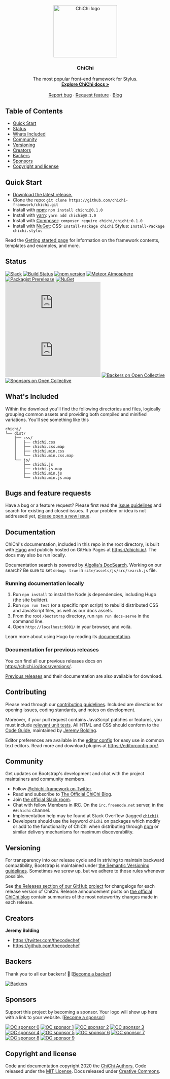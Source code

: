 <p align="center">
  <a href="https://chichi.io/">
    <img src="https://chichi.io/assets/brand/chichi-logo.png" alt="ChiChi logo" width="200" height="165">
  </a>
</p>

<h3 align="center">ChiChi</h3>

<p align="center">
  The most popular front-end framework for Stylus.
  <br>
  <a href="https://chichi.io/docs/"><strong>Explore ChiChi docs »</strong></a>
  <br>
  <br>
  <a href="https://github.com/chichi-framework/chichi/issues/new?template=bug_report.md">Report bug</a>
  ·
  <a href="https://github.com/chichi-framework/chichi/issues/new?template=feature_request.md">Request feature</a>
  ·
  <a href="https://blog.chichi.io/">Blog</a>
</p>

## Table of Contents

- [Quick Start](#quick-start)
- [Status](#status)
- [Whats Included](#whats-included)
- [Community](#community)
- [Versioning](#versioning)
- [Creators](#creators)
- [Backers](#backers)
- [Sponsors](#sponsors)
- [Copyright and license](#copyright-and-license)

## Quick Start

- [Download the latest release.](https://github.com/chichi-framework/chichi/archive/v0.1.0.zip)
- Clone the repo: `git clone https://github.com/chichi-framework/chichi.git`
- Install with [npm](https://www.npmjs.com/): `npm install chichi@0.1.0`
- Install with [yarn](https://yarnpkg.com/): `yarn add chichi@0.1.0`
- Install with [Composer](https://getcomposer.org/): `composer require chichi/chichi:0.1.0`
- Install with [NuGet](https://www.nuget.org/): CSS: `Install-Package chichi` Stylus: `Install-Package chichi.stylus`

Read the [Getting started page](https://chichi.io/docs/0.1.0/getting-started/introduction/) for information on the framework contents, templates and examples, and more.

## Status

[![Slack](https://chichi-slack.slack.io/badge.svg)](https://chichi-slack.slack.io/)
[![Build Status]()]()
[![npm version](https://img.shields.io/npm/v/chichi.svg)](https://www.npmjs.com/package/chichi)
[![Meteor Atmosphere](https://img.shields.io/badge/meteor-chichi-blue.svg)](https://atmospherejs.com/chichi-framework/chichi)
[![Packagist Prerelease](https://img.shields.io/packagist/vpre/chichi/chichi.svg)](https://packagist.org/packages/chichi/chichi)
[![NuGet](https://img.shields.io/nuget/vpre/chichi.svg)](https://www.nuget.org/packages/chichi/absoluteLatest)
[![CSS gzip size](https://img.badgesize.io/chichi/chichi/master/dist/css/chichi.min.css?compression=gzip&label=CSS+gzip+size)](https://github.com/chichi-framework/chichi/tree/master/dist/css/chichi.min.css)
[![JS gzip size](https://img.badgesize.io/chichi/chichi/master/dist/js/chichi.min.js?compression=gzip&label=JS+gzip+size)](https://github.com/chichi-framework/chichi/tree/master/dist/js/chichi.min.js)
[![Backers on Open Collective](https://img.shields.io/opencollective/backers/chichi.svg)](#backers)
[![Sponsors on Open Collective](https://img.shields.io/opencollective/sponsors/chichi.svg)](#sponsors)

## What's Included

Within the download you'll find the following directories and files, logically grouping common assets and providing both compiled and minified variations. You'll see something like this

```text
chichi/
└── dist/
    ├── css/
    │   ├── chichi.css
    │   ├── chichi.css.map
    │   ├── chichi.min.css
    │   └── chichi.min.css.map
    └── js/
        ├── chichi.js
        ├── chichi.js.map
        ├── chichi.min.js
        └── chichi.min.js.map
```

## Bugs and feature requests

Have a bug or a feature request? Please first read the [issue guidelines](https://github.com/chichi-framework/chichi/blob/master/.github/CONTRIBUTING.md#using-the-issue-tracker) and search for existing and closed issues. If your problem or idea is not addressed yet, [please open a new issue](https://github.com/chichi-framework/chichi/issues/new).

## Documentation

ChiChi's documentation, included in this repo in the root directory, is built with [Hugo](https://gohugo.io/) and publicly hosted on GitHub Pages at <https://chichi.io/>. The docs may also be run locally.

Documentation search is powered by [Algolia's DocSearch](https://community.algolia.com/docsearch/). Working on our search? Be sure to set `debug: true` in `site/assets/js/src/search.js` file.

### Running documentation locally

1. Run `npm install` to install the Node.js dependencies, including Hugo (the site builder).
2. Run `npm run test` (or a specific npm script) to rebuild distributed CSS and JavaScript files, as well as our docs assets.
3. From the root `/bootstrap` directory, run `npm run docs-serve` in the command line.
4. Open `http://localhost:9001/` in your browser, and voilà.

Learn more about using Hugo by reading its [documentation](https://gohugo.io/documentation/).

### Documentation for previous releases

You can find all our previous releases docs on <https://chichi.io/docs/versions/>.

[Previous releases](https://github.com/twbs/bootstrap/releases) and their documentation are also available for download.

## Contributing

Please read through our [contributing guidelines](https://github.com/chichi-framework/chichi/blob/master/.github/CONTRIBUTING.md). Included are directions for opening issues, coding standards, and notes on development.

Moreover, if your pull request contains JavaScript patches or features, you must include [relevant unit tests](https://github.com/chichi-framework/chichi/tree/master/js/tests). All HTML and CSS should conform to the [Code Guide](https://github.com/chichi-framework/code-guide), maintained by [Jeremy Bolding](https://github.com/thecodechef).

Editor preferences are available in the [editor config](https://github.com/chichi-framework/chichi/blob/master/.editorconfig) for easy use in common text editors. Read more and download plugins at <https://editorconfig.org/>.

## Community

Get updates on Bootstrap's development and chat with the project maintainers and community members.

- Follow [@chichi-framework on Twitter](https://twitter.com/chichiframework).
- Read and subscribe to [The Official ChiChi Blog](https://blog.chichi.io/).
- Join [the official Slack room](https://chichi-slack.slack.io/).
- Chat with fellow Members in IRC. On the `irc.freenode.net` server, in the `##chichi` channel.
- Implementation help may be found at Stack Overflow (tagged [`chichi`](https://stackoverflow.com/questions/tagged/chichi)).
- Developers should use the keyword `chichi` on packages which modify or add to the functionality of ChiChi when distributing through [npm](https://www.npmjs.com/browse/keyword/chichi) or similar delivery mechanisms for maximum discoverability.

## Versioning

For transparency into our release cycle and in striving to maintain backward compatibility, Bootstrap is maintained under [the Semantic Versioning guidelines](https://semver.org/). Sometimes we screw up, but we adhere to those rules whenever possible.

See [the Releases section of our GitHub project](https://github.com/chichi-framework/chichi/releases) for changelogs for each release version of ChiChi. Release announcement posts on [the official ChiChi blog](https://blog.chichi.io/) contain summaries of the most noteworthy changes made in each release.

## Creators

**Jeremy Bolding**

- <https://twitter.com/thecodechef>
- <https://github.com/thecodechef>

## Backers

Thank you to all our backers! 🙏 [[Become a backer](https://opencollective.com/chichiframework#backer)]

[![Backers](https://opencollective.com/chichi-framework/backers.svg?width=890)](https://opencollective.com/chichiframework#backers)

## Sponsors

Support this project by becoming a sponsor. Your logo will show up here with a link to your website. [[Become a sponsor](https://opencollective.com/chichiframework#sponsor)]

[![OC sponsor 0](https://opencollective.com/chichiframework/sponsor/0/avatar.svg)](https://opencollective.com/chichiframework/sponsor/0/website)
[![OC sponsor 1](https://opencollective.com/chichiframework/sponsor/1/avatar.svg)](https://opencollective.com/chichiframework/sponsor/1/website)
[![OC sponsor 2](https://opencollective.com/chichiframework/sponsor/2/avatar.svg)](https://opencollective.com/chichiframework/sponsor/2/website)
[![OC sponsor 3](https://opencollective.com/chichiframework/sponsor/3/avatar.svg)](https://opencollective.com/chichiframework/sponsor/3/website)
[![OC sponsor 4](https://opencollective.com/chichiframework/sponsor/4/avatar.svg)](https://opencollective.com/chichiframework/sponsor/4/website)
[![OC sponsor 5](https://opencollective.com/chichiframework/sponsor/5/avatar.svg)](https://opencollective.com/chichiframework/sponsor/5/website)
[![OC sponsor 6](https://opencollective.com/chichiframework/sponsor/6/avatar.svg)](https://opencollective.com/chichiframework/sponsor/6/website)
[![OC sponsor 7](https://opencollective.com/chichiframework/sponsor/7/avatar.svg)](https://opencollective.com/chichiframework/sponsor/7/website)
[![OC sponsor 8](https://opencollective.com/chichiframework/sponsor/8/avatar.svg)](https://opencollective.com/chichiframework/sponsor/8/website)
[![OC sponsor 9](https://opencollective.com/chichiframework/sponsor/9/avatar.svg)](https://opencollective.com/chichiframework/sponsor/9/website)

## Copyright and license

Code and documentation copyright 2020 the [ChiChi Authors.](https://github.com/chichi-framework/chichi/graphs/contributors) Code released under the [MIT License](https://github.com/chichi-framework/chichi/blob/master/LICENSE). Docs released under [Creative Commons](https://creativecommons.org/licenses/by/3.0/).
